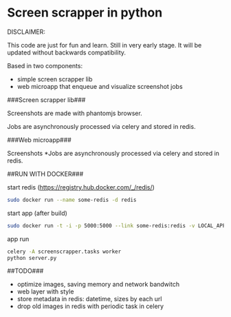 # Screen scrapper in python

DISCLAIMER:

This code are just for fun and learn.
Still in very early stage.
It will be updated without backwards compatibility.

Based in two components:

  * simple screen scrapper lib
  * web microapp that enqueue and visualize screenshot jobs

###Screen scrapper lib###

Screenshots are made with phantomjs browser.

Jobs are asynchronously processed via celery and stored in redis.

###Web microapp###

Screenshots
*Jobs are asynchronously processed via celery and stored in redis.

##RUN WITH DOCKER###

start redis (https://registry.hub.docker.com/_/redis/)

```bash
sudo docker run --name some-redis -d redis
```

start app (after build)
```bash
sudo docker run -t -i -p 5000:5000 --link some-redis:redis -v LOCAL_APP:/app python/scrapper /bin/bash
```

app run
```bash
celery -A screenscrapper.tasks worker
python server.py
```
##TODO###

  * optimize images, saving memory and network bandwitch
  * web layer with style
  * store metadata in redis: datetime, sizes by each url
  * drop old images in redis with periodic task in celery